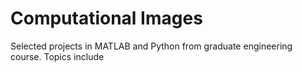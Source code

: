 # Computational Images
Selected projects in MATLAB and Python from graduate engineering course. Topics include 
